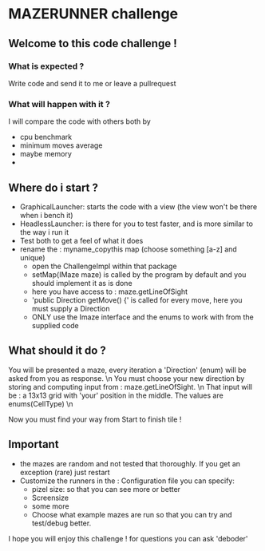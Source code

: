 # MAZERUNNER challenge
## Welcome to this code challenge !

### What is expected ?
Write code and send it to me or leave a pullrequest

### What will happen with it ?
I will compare the code with others both by
- cpu benchmark
- minimum moves average
- maybe memory
- 
## Where do i start ?
- GraphicalLauncher: starts the code with a view (the view won't be there when i bench it)
- HeadlessLauncher: is there for you to test faster, and is more similar to the way i run it
- Test both to get a feel of what it does
- rename the : myname_copythis map (choose something [a-z] and unique)
  - open the ChallengeImpl within that package
  - setMap(IMaze maze) is called by the program by default and you should implement it as is done
  - here you have access to : maze.getLineOfSight
  - 'public Direction getMove() {' is called for every move, here you must supply a Direction
  - ONLY use the Imaze interface and the enums to work with from the supplied code

## What should it do ?
You will be presented a maze, every iteration a 'Direction' (enum) will be asked from you as response. \n
You must choose your new direction by storing and computing input from : maze.getLineOfSight. \n
That input will be : a 13x13 grid with 'your' position in the middle. The values are enums(CellType) \n  

Now you must find your way from Start to finish tile !

## Important 
- the mazes are random and not tested that thoroughly. If you get an exception (rare) just restart
- Customize the runners in the : Configuration file you can specify:
  - pizel size: so that you can see more or better
  - Screensize
  - some more
  - Choose what example mazes are run so that you can try and test/debug better.


I hope you will enjoy this challenge ! 
for questions you can ask 'deboder'
